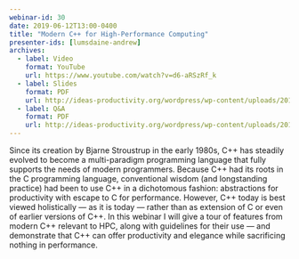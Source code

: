 ```yaml
---
webinar-id: 30
date: 2019-06-12T13:00-0400
title: "Modern C++ for High-Performance Computing"
presenter-ids: [lumsdaine-andrew]
archives:
  - label: Video
    format: YouTube
    url: https://www.youtube.com/watch?v=d6-aRSzRf_k
  - label: Slides
    format: PDF
    url: http://ideas-productivity.org/wordpress/wp-content/uploads/2019/06/webinar030-cpp4hpc.pdf
  - label: Q&A
    format: PDF
    url: http://ideas-productivity.org/wordpress/wp-content/uploads/2019/07/webinar030-cpp4HPC-qa.pdf
---
```

Since its creation by Bjarne Stroustrup in the early 1980s, C++ has
steadily evolved to become a multi-paradigm programming language that
fully supports the needs of modern programmers. Because C++ had its
roots in the C programming language, conventional wisdom (and
longstanding practice) had been to use C++ in a dichotomous fashion:
abstractions for productivity with escape to C for
performance. However, C++ today is best viewed holistically — as it is
today — rather than as extension of C or even of earlier versions of
C++. In this webinar I will give a tour of features from modern C++
relevant to HPC, along with guidelines for their use — and demonstrate
that C++ can offer productivity and elegance while sacrificing nothing
in performance.

